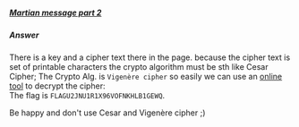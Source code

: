 ##### [Martian message part 2](http://ringzer0team.com/challenges/63)
##### Answer

There is a key and a cipher text there in the page. because the cipher text is set of printable characters the crypto algorithm must be sth like Cesar Cipher; The Crypto Alg. is `Vigenère cipher` so easily we can use an [online tool](http://www.krisl.net/cgi-bin/vignere.pl) to decrypt the cipher:  
The flag is `FLAGU2JNU1R1X96VOFNKHLB1GEWQ`.  

Be happy and don't use Cesar and Vigenère cipher ;)
